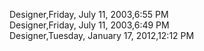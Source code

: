 ﻿Designer,Friday, July 11, 2003,6:55 PM  Designer,Friday, July 11, 2003,6:49 PM  Designer,Tuesday, January 17, 2012,12:12 PM